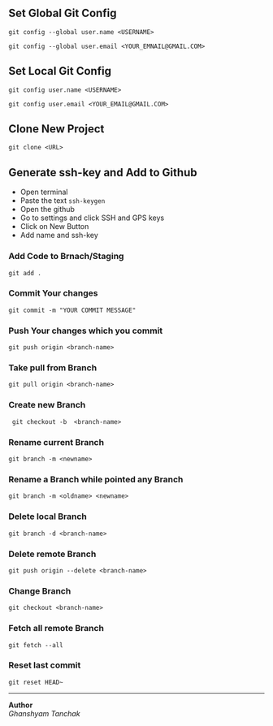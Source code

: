 ## Set Global Git Config
`git config --global user.name <USERNAME>`  

`git config --global user.email <YOUR_EMNAIL@GMAIL.COM>`

## Set Local Git Config
`git config user.name <USERNAME>`    

`git config user.email <YOUR_EMAIL@GMAIL.COM>`
  
## Clone New Project
`git clone <URL>`
 
## Generate ssh-key and Add to Github
* Open terminal
* Paste the text `ssh-keygen`
* Open the github
* Go to settings and click SSH and GPS keys
* Click on New Button
* Add name and ssh-key


### Add Code to Brnach/Staging
` git add . `

### Commit Your changes
` git commit -m "YOUR COMMIT MESSAGE" `

### Push Your changes which you commit
` git push origin <branch-name> `

### Take pull from Branch
` git pull origin <branch-name> `

### Create new Branch
` git checkout -b  <branch-name>`

### Rename current Branch
` git branch -m <newname> `

### Rename a Branch while pointed any Branch
` git branch -m <oldname> <newname> `

### Delete local Branch
` git branch -d <branch-name> `

### Delete remote Branch
` git push origin --delete <branch-name> `

### Change Branch
` git checkout <branch-name> `

### Fetch all remote Branch
` git fetch --all `

### Reset last commit
` git reset HEAD~ `


***

**Author**    
_Ghanshyam Tanchak_
